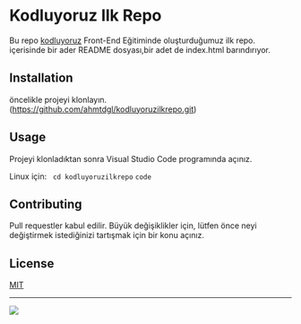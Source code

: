 # Kodluyoruz Ilk Repo
Bu repo [kodluyoruz](kodluyoruz.com) Front-End Eğitiminde oluşturduğumuz ilk repo. içerisinde bir ader README dosyası,bir adet de index.html barındırıyor.

## Installation
öncelikle projeyi klonlayın. (https://github.com/ahmtdgl/kodluyoruzilkrepo.git)

## Usage
Projeyi klonladıktan sonra Visual Studio Code programında açınız.

Linux için:
` cd kodluyoruzilkrepo`
`code`

## Contributing
Pull requestler kabul edilir. Büyük değişiklikler için, lütfen önce neyi değiştirmek istediğinizi tartışmak için bir konu açınız.

## License
[MIT](mit.com)

---
![](https://media.giphy.com/media/2EmnXPeFXDRhJr9NpY/giphy.gif)